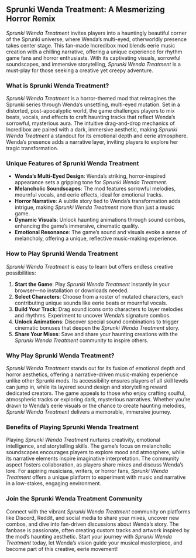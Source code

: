 ## Sprunki Wenda Treatment: A Mesmerizing Horror Remix  

*Sprunki Wenda Treatment* invites players into a hauntingly beautiful corner of the Sprunki universe, where Wenda’s multi-eyed, otherworldly presence takes center stage. This fan-made Incredibox mod blends eerie music creation with a chilling narrative, offering a unique experience for rhythm game fans and horror enthusiasts. With its captivating visuals, sorrowful soundscapes, and immersive storytelling, *Sprunki Wenda Treatment* is a must-play for those seeking a creative yet creepy adventure.  

### What is Sprunki Wenda Treatment?  
*Sprunki Wenda Treatment* is a horror-themed mod that reimagines the Sprunki series through Wenda’s unsettling, multi-eyed mutation. Set in a distorted, post-apocalyptic world, the game challenges players to mix beats, vocals, and effects to craft haunting tracks that reflect Wenda’s sorrowful, mysterious aura. The intuitive drag-and-drop mechanics of Incredibox are paired with a dark, immersive aesthetic, making *Sprunki Wenda Treatment* a standout for its emotional depth and eerie atmosphere. Wenda’s presence adds a narrative layer, inviting players to explore her tragic transformation.  

### Unique Features of Sprunki Wenda Treatment  
- **Wenda’s Multi-Eyed Design**: Wenda’s striking, horror-inspired appearance sets a gripping tone for *Sprunki Wenda Treatment*.  
- **Melancholic Soundscapes**: The mod features sorrowful melodies, mournful vocals, and eerie effects, ideal for emotional tracks.  
- **Horror Narrative**: A subtle story tied to Wenda’s transformation adds intrigue, making *Sprunki Wenda Treatment* more than just a music game.  
- **Dynamic Visuals**: Unlock haunting animations through sound combos, enhancing the game’s immersive, cinematic quality.  
- **Emotional Resonance**: The game’s sound and visuals evoke a sense of melancholy, offering a unique, reflective music-making experience.  

### How to Play Sprunki Wenda Treatment  
*Sprunki Wenda Treatment* is easy to learn but offers endless creative possibilities:  
1. **Start the Game**: Play *Sprunki Wenda Treatment* instantly in your browser—no installation or downloads needed.  
2. **Select Characters**: Choose from a roster of mutated characters, each contributing unique sounds like eerie beats or mournful vocals.  
3. **Build Your Track**: Drag sound icons onto characters to layer melodies and rhythms. Experiment to uncover Wenda’s signature combos.  
4. **Unlock Animations**: Discover special sound combinations to trigger cinematic bonuses that deepen the *Sprunki Wenda Treatment* story.  
5. **Share Your Mixes**: Save and share your haunting creations with the *Sprunki Wenda Treatment* community to inspire others.  

### Why Play Sprunki Wenda Treatment?  
*Sprunki Wenda Treatment* stands out for its fusion of emotional depth and horror aesthetics, offering a narrative-driven music-making experience unlike other Sprunki mods. Its accessibility ensures players of all skill levels can jump in, while its layered sound design and storytelling reward dedicated creators. The game appeals to those who enjoy crafting soulful, atmospheric tracks or exploring dark, mysterious narratives. Whether you’re drawn to Wenda’s eerie visuals or the chance to create haunting melodies, *Sprunki Wenda Treatment* delivers a memorable, immersive journey.  

### Benefits of Playing Sprunki Wenda Treatment  
Playing *Sprunki Wenda Treatment* nurtures creativity, emotional intelligence, and storytelling skills. The game’s focus on melancholic soundscapes encourages players to explore mood and atmosphere, while its narrative elements inspire imaginative interpretation. The community aspect fosters collaboration, as players share mixes and discuss Wenda’s lore. For aspiring musicians, writers, or horror fans, *Sprunki Wenda Treatment* offers a unique platform to experiment with music and narrative in a low-stakes, engaging environment.  

### Join the Sprunki Wenda Treatment Community  
Connect with the vibrant *Sprunki Wenda Treatment* community on platforms like Discord, Reddit, and social media to share your mixes, uncover new combos, and dive into fan-driven discussions about Wenda’s story. The fanbase is passionate, often creating custom tracks and artwork inspired by the mod’s haunting aesthetic. Start your journey with *Sprunki Wenda Treatment* today, let Wenda’s vision guide your musical masterpiece, and become part of this creative, eerie movement!  
